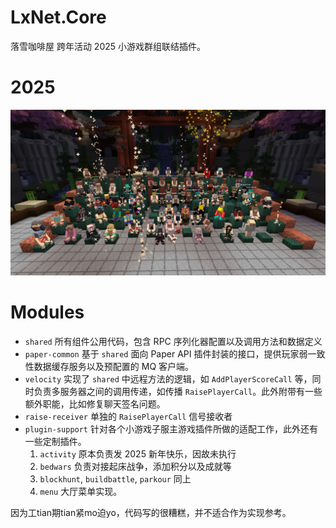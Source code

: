 # LxNet.Core
落雪咖啡屋 跨年活动 2025 小游戏群组联结插件。

# 2025
![](./2025-01-01_00.00.02.png)

# Modules

 - `shared` 所有组件公用代码，包含 RPC 序列化器配置以及调用方法和数据定义
 - `paper-common` 基于 `shared` 面向 Paper API 插件封装的接口，提供玩家弱一致性数据缓存服务以及预配置的 MQ 客户端。
 - `velocity` 实现了 `shared` 中远程方法的逻辑，如 `AddPlayerScoreCall` 等，同时负责多服务器之间的调用传递，如传播 `RaisePlayerCall`。此外附带有一些额外职能，比如修复聊天签名问题。
 - `raise-receiver` 单独的 `RaisePlayerCall` 信号接收者
 - `plugin-support` 针对各个小游戏子服主游戏插件所做的适配工作，此外还有一些定制插件。
   1. `activity` 原本负责发 2025 新年快乐，因故未执行
   2. `bedwars` 负责对接起床战争，添加积分以及成就等
   3. `blockhunt`, `buildbattle`, `parkour` 同上
   4. `menu` 大厅菜单实现。

因为工tian期tian紧mo迫yo，代码写的很糟糕，并不适合作为实现参考。